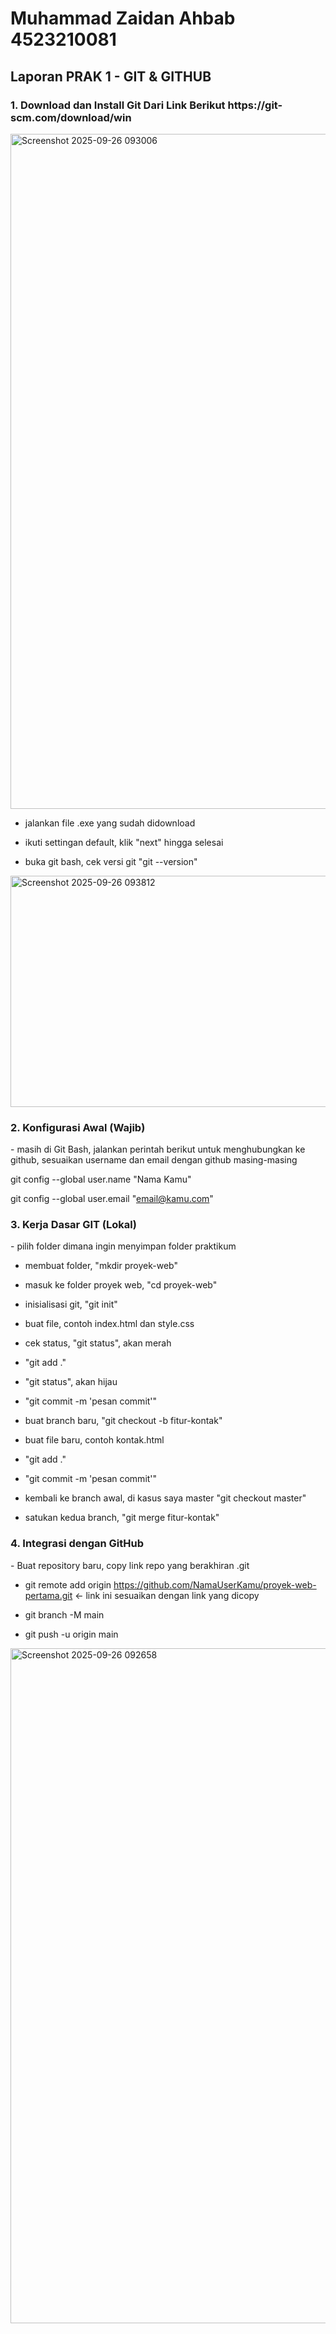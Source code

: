 <H1>Muhammad Zaidan Ahbab 4523210081</H1>
<h2>Laporan PRAK 1 - GIT & GITHUB</h2>
<h3>1. Download dan Install Git Dari Link Berikut https://git-scm.com/download/win</h3>
<img width="1920" height="1080" alt="Screenshot 2025-09-26 093006" src="https://github.com/user-attachments/assets/c0b16972-45b5-42e6-a619-6be5b15b1031" />

- jalankan file .exe yang sudah didownload

- ikuti settingan default, klik "next" hingga selesai

- buka git bash, cek versi git "git --version"
<img width="581" height="370" alt="Screenshot 2025-09-26 093812" src="https://github.com/user-attachments/assets/404ef774-0b37-484e-9163-9a138527773a" />

<h3>2. Konfigurasi Awal (Wajib)</h3>
- masih di Git Bash, jalankan perintah berikut untuk menghubungkan ke github, sesuaikan username dan email dengan github masing-masing

git config --global user.name "Nama Kamu"

git config --global user.email "email@kamu.com"

<h3>3. Kerja Dasar GIT (Lokal)</h3>
- pilih folder dimana ingin menyimpan folder praktikum

- membuat folder, "mkdir proyek-web"

- masuk ke folder proyek web, "cd proyek-web"

- inisialisasi git, "git init"

- buat file, contoh index.html dan style.css

- cek status, "git status", akan merah

- "git add ."

- "git status", akan hijau

- "git commit -m 'pesan commit'"

- buat branch baru, "git checkout -b fitur-kontak"

- buat file baru, contoh kontak.html

- "git add ."

- "git commit -m 'pesan commit'"

- kembali ke branch awal, di kasus saya master "git checkout master"

- satukan kedua branch, "git merge fitur-kontak"

<h3>4. Integrasi dengan GitHub</h3>
- Buat repository baru, copy link repo yang berakhiran .git

- git remote add origin https://github.com/NamaUserKamu/proyek-web-pertama.git <- link ini sesuaikan dengan link yang dicopy

- git branch -M main

- git push -u origin main
<img width="1920" height="1080" alt="Screenshot 2025-09-26 092658" src="https://github.com/user-attachments/assets/24ab91ac-6141-4256-a39c-684861f3a0e7" />
